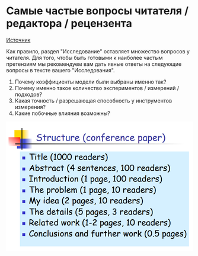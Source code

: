 # Самые частые вопросы читателя / редактора / рецензента

[Источник](https://stepik.org/course/10524/)

﻿Как правило, раздел "Исследование" оставляет множество вопросов у читателя. Для того, чтобы быть готовыми к наиболее частым претензиям мы рекомендуем вам дать явные ответы на следующие вопросы в тексте вашего "Исследования".

1. Почему коэффициенты модели были выбраны именно так?
2. Почему именно такое количество экспериментов / измерений / подходов?
3. Какая точность / разрешающая способность у инструментов измерения?
4. Какие побочные влияния возможны?

![](<../../../.gitbook/assets/image (321).png>)
